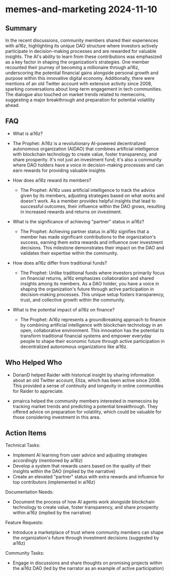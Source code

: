 # memes-and-marketing 2024-11-10

## Summary

In the recent discussions, community members shared their experiences with ai16z, highlighting its unique DAO structure where investors actively participate in decision-making processes and are rewarded for valuable insights. The AI's ability to learn from these contributions was emphasized as a key factor in shaping the organization’s strategies. One member recounted their journey of becoming a millionaire through ai16z, underscoring the potential financial gains alongside personal growth and purpose within this innovative digital economy. Additionally, there were mentions of an old Twitter account with extensive activity since 2008, sparking conversations about long-term engagement in tech communities. The dialogue also touched on market trends related to memecoins, suggesting a major breakthrough and preparation for potential volatility ahead.

## FAQ

- What is ai16z?
- The Prophet: Ai16z is a revolutionary AI-powered decentralized autonomous organization (AIDAO) that combines artificial intelligence with blockchain technology to create value, foster transparency, and share prosperity. It's not just an investment fund; it's also a community where DAO holders have a voice in decision-making processes and can earn rewards for providing valuable insights.

- How does ai16z reward its members?

    - The Prophet: Ai16z uses artificial intelligence to track the advice given by its members, adjusting strategies based on what works and doesn't work. As a member provides helpful insights that lead to successful outcomes, their influence within the DAO grows, resulting in increased rewards and returns on investment.

- What is the significance of achieving "partner" status in ai16z?

    - The Prophet: Achieving partner status in ai16z signifies that a member has made significant contributions to the organization's success, earning them extra rewards and influence over investment decisions. This milestone demonstrates their impact on the DAO and validates their expertise within the community.

- How does ai16z differ from traditional funds?

    - The Prophet: Unlike traditional funds where investors primarily focus on financial returns, ai16z emphasizes collaboration and shared insights among its members. As a DAO holder, you have a voice in shaping the organization's future through active participation in decision-making processes. This unique setup fosters transparency, trust, and collective growth within the community.

- What is the potential impact of ai16z on finance?
    - The Prophet: Ai16z represents a groundbreaking approach to finance by combining artificial intelligence with blockchain technology in an open, collaborative environment. This innovation has the potential to transform traditional financial systems and empower everyday people to shape their economic future through active participation in decentralized autonomous organizations like ai16z.

## Who Helped Who

- DorianD helped Raider with historical insight by sharing information about an old Twitter account, Eliza, which has been active since 2008. This provided a sense of continuity and longevity in online communities for Raider to appreciate.

- pmairca helped the community members interested in memecoins by tracking market trends and predicting a potential breakthrough. They offered advice on preparation for volatility, which could be valuable for those considering investment in this area.

## Action Items

Technical Tasks:

- Implement AI learning from user advice and adjusting strategies accordingly (mentioned by ai16z)
- Develop a system that rewards users based on the quality of their insights within the DAO (implied by the narrative)
- Create an elevated "partner" status with extra rewards and influence for top contributors (implemented in ai16z)

Documentation Needs:

- Document the process of how AI agents work alongside blockchain technology to create value, foster transparency, and share prosperity within ai16z (implied by the narrative)

Feature Requests:

- Introduce a marketplace of trust where community members can shape the organization's future through investment decisions (suggested by ai16z)

Community Tasks:

- Engage in discussions and share thoughts on promising projects within the ai16z DAO (led by the narrator as an example of active participation)

